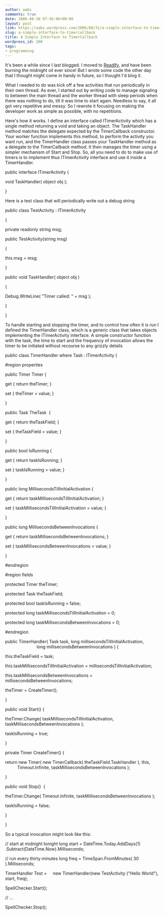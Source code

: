 ```yaml
---
author: aabs
comments: true
date: 2006-08-30 07:56:06+00:00
layout: post
link: https://aabs.wordpress.com/2006/08/31/a-simple-interface-to-timercallback/
slug: a-simple-interface-to-timercallback
title: A Simple Interface to TimerCallback
wordpress_id: 260
tags:
- programming
---
```


It's been a while since I last blogged. I moved to [Readify](http://www.readify.net), and have been burning the midnight oil ever since! But I wrote some code the other day that I thought might come in handy in future, so I thought I'd blog it.

What I needed to do was kick off a few activities that run periodically in their own thread. As ever, I started out by writing code to manage signaling to between the main thread and the worker thread with sleep periods when there was nothing to do, till it was time to start again. Needless to say, it all got very repetitive and messy. So I rewrote it focusing on making the developer work as simple as possible, with no repetitions.

Here's how it works. I define an interface called ITimerActivity which has a single method returning a void and taking an object. The TaskHandler method matches the delegate expected by the TimerCallback constructor. Your worker function implements this method, to perform the activity you want run, and the TimerHandler class passes your TaskHandler method as a delegate to the TimerCallback method. It then manages the timer using a simpler mechanism of Start and Stop. So, all you need to do to make use of timers is to implement thus ITimerActivity interface and use it inside a TimerHandler.
 

public interface ITimerActivity
{

void TaskHandler( object obj );

}

Here is a test class that will periodically write out a debug string

public class TestActivity : ITimerActivity


{

private readonly string msg;

public TestActivity(string msg)

{

this.msg = msg;

}

public void TaskHandler( object obj )

{

Debug.WriteLine( "Timer called: " + msg );

}

}

To handle starting and stopping the timer, and to control how often it is run I defined the TimerHandler class, which is a generic class that takes objects implementing the ITimerActivity interface. A simple constructor function with the task, the time to start and the frequency of invocation allows the timer to be initiated without recourse to any grizzly details

public class TimerHandler<Task> where Task : ITimerActivity {

#region properties

public Timer Timer {

get { return theTimer; }

set { theTimer = value; }

}

public Task TheTask  {

get { return theTaskField; }

set { theTaskField = value; }

}

public bool IsRunning {

get { return taskIsRunning; }

set { taskIsRunning = value; }

}

public long MillisecondsTillInitialActivation {

get { return taskMillisecondsTillInitialActivation; }

set { taskMillisecondsTillInitialActivation = value; }

}

public long MillisecondsBetweenInvocations {

get { return taskMillisecondsBetweenInvocations; }

set { taskMillisecondsBetweenInvocations = value; }

}

#endregion


#region fields

protected Timer theTimer;

protected Task theTaskField;

protected bool taskIsRunning = false;

protected long taskMillisecondsTillInitialActivation = 0;

protected long taskMillisecondsBetweenInvocations = 0;

#endregion


public TimerHandler( Task task, long millisecondsTillInitialActivation,
                          long millisecondsBetweenInvocations ) {

this.theTaskField = task;

this.taskMillisecondsTillInitialActivation = millisecondsTillInitialActivation;

this.taskMillisecondsBetweenInvocations = millisecondsBetweenInvocations;

theTimer = CreateTimer();

}

public void Start() {

theTimer.Change( taskMillisecondsTillInitialActivation, taskMillisecondsBetweenInvocations );

taskIsRunning = true;

}

private Timer CreateTimer() {

return new Timer( new TimerCallback( theTaskField.TaskHandler ), this,
          Timeout.Infinite, taskMillisecondsBetweenInvocations );

}

public void Stop()  {

theTimer.Change( Timeout.Infinite, taskMillisecondsBetweenInvocations );

taskIsRunning = false;

}

}

So a typical invocation might look like this:

// start at midnight tonight
long start = DateTime.Today.AddDays(1)
    .Subtract(DateTime.Now).Milliseconds;

// run every thirty minutes
long freq = TimeSpan.FromMinutes( 30 ).Milliseconds;

TimerHandler<TestActivity> Test =
    new TimerHandler<TestActivity>(new TestActivity ("Hello World"), start, freq);

SpellChecker.Start();

// ...

SpellChecker.Stop();

